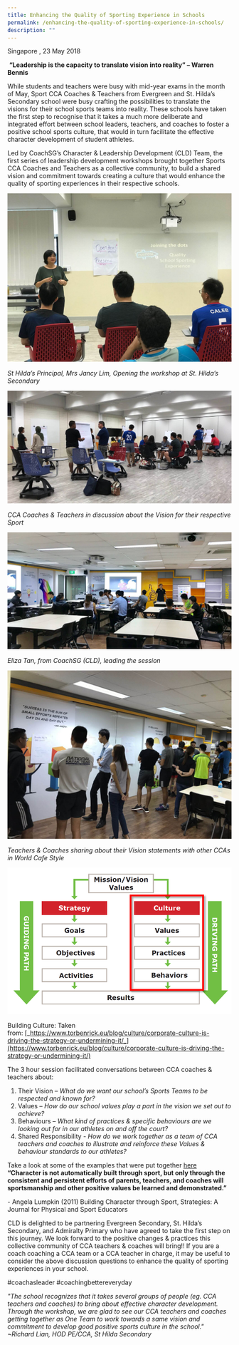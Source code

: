 ```yaml
---
title: Enhancing the Quality of Sporting Experience in Schools
permalink: /enhancing-the-quality-of-sporting-experience-in-schools/
description: ""
---
```

Singapore , 23 May 2018

 **“Leadership is the capacity to translate vision into reality” – Warren Bennis**

While students and teachers were busy with mid-year exams in the month of May, Sport CCA Coaches & Teachers from Evergreen and St. Hilda’s Secondary school were busy crafting the possibilities to translate the visions for their school sports teams into reality. These schools have taken the first step to recognise that it takes a much more deliberate and integrated effort between school leaders, teachers, and coaches to foster a positive school sports culture, that would in turn facilitate the effective character development of student athletes.

Led by CoachSG’s Character & Leadership Development (CLD) Team, the first series of leadership development workshops brought together Sports CCA Coaches and Teachers as a collective community, to build a shared vision and commitment towards creating a culture that would enhance the quality of sporting experiences in their respective schools.

![St Hilda’s Principal, Mrs Jancy Lim, Opening the workshop at St. Hilda’s Secondary](/images/Sport%20Leadership%20Latest/Enhancing%20the%20Quality/AWRQ8829.jpeg)

*St Hilda’s Principal, Mrs Jancy Lim, Opening the workshop at St. Hilda’s Secondary*

![CCA Coaches & Teachers in discussion about the Vision for their respective Sport](/images/Sport%20Leadership%20Latest/Enhancing%20the%20Quality/PFUZ1758.jpeg)

*CCA Coaches & Teachers in discussion about the Vision for their respective Sport*

![Eliza Tan, from CoachSG (CLD), leading the session](/images/Sport%20Leadership%20Latest/Enhancing%20the%20Quality/XFNF4525.jpeg)

*Eliza Tan, from CoachSG (CLD), leading the session*

![eachers & Coaches sharing about their Vision statements with other CCAs in World Cafe Style](/images/Sport%20Leadership%20Latest/Enhancing%20the%20Quality/DANE5604.jpeg)

*Teachers & Coaches sharing about their Vision statements with other CCAs in World Cafe Style*

![Building Culture](/images/Sport%20Leadership%20Latest/Enhancing%20the%20Quality/Building_Culture.png)

Building Culture: Taken from: [_https://www.torbenrick.eu/blog/culture/corporate-culture-is-driving-the-strategy-or-undermining-it/_](https://www.torbenrick.eu/blog/culture/corporate-culture-is-driving-the-strategy-or-undermining-it/)

The 3 hour session facilitated conversations between CCA coaches & teachers about:

1.  Their Vision – _What do we want our school’s Sports Teams to be respected and known for?_
2.  Values – _How do our school values play a part in the vision we set out to achieve?_
3.  Behaviours – _What kind of practices & specific behaviours are we looking out for in our athletes on and off the court?_
4.  Shared Responsibility - _How do we work together as a team of CCA teachers and coaches to illustrate and reinforce these Values & behaviour standards to our athletes?_

Take a look at some of the examples that were put together [here](/files/Sport%20Leadership%20Latest/CoachSG_May_Newsletter_CLD_Sample_Statements.pdf)
**“Character is not automatically built through sport, but only through the consistent and persistent efforts of parents, teachers, and coaches will sportsmanship and other positive values be learned and demonstrated.”**

- Angela Lumpkin (2011) Building Character through Sport, Strategies: A Journal for Physical and Sport Educators

CLD is delighted to be partnering Evergreen Secondary, St. Hilda’s Secondary, and Admiralty Primary who have agreed to take the first step on this journey. We look forward to the positive changes & practices this collective community of CCA teachers & coaches will bring!! If you are a coach coaching a CCA team or a CCA teacher in charge, it may be useful to consider the above discussion questions to enhance the quality of sporting experiences in your school.

#coachasleader #coachingbettereveryday

*"The school recognizes that it takes several groups of people (eg. CCA teachers and coaches) to bring about effective character development. Through the workshop, we are glad to see our CCA teachers and coaches getting together as One Team to work towards a same vision and commitment to develop good positive sports culture in the school." ~Richard Lian, HOD PE/CCA, St Hilda Secondary*